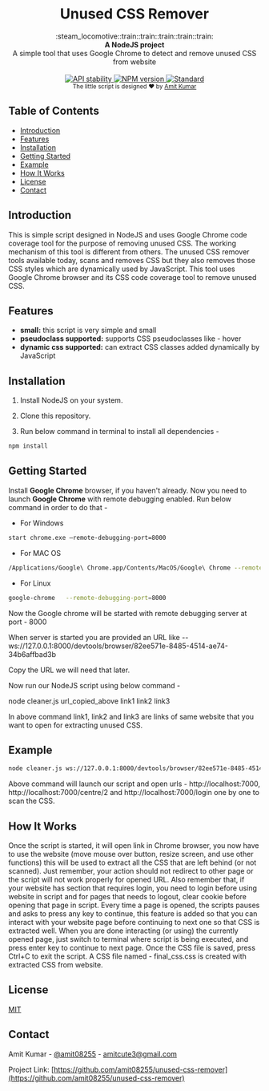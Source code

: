 <h1 align="center">Unused CSS Remover</h1>

<div align="center">
  :steam_locomotive::train::train::train::train::train:
</div>
<div align="center">
  <strong>A NodeJS project</strong>
</div>
<div align="center">
  A simple tool that uses Google Chrome to detect and remove unused CSS from website
</div>

<br />

<div align="center">
  <!-- Stability -->
  <a href="https://nodejs.org/api/documentation.html#documentation_stability_index">
    <img src="https://img.shields.io/badge/stability-experimental-orange.svg?style=flat-square"
      alt="API stability" />
  </a>
  <!-- NPM version -->
  <a href="https://npmjs.org/package/choo">
    <img src="https://img.shields.io/npm/v/choo.svg?style=flat-square"
      alt="NPM version" />
  </a>
  <!-- Standard -->
  <a href="https://standardjs.com">
    <img src="https://img.shields.io/badge/code%20style-standard-brightgreen.svg?style=flat-square"
      alt="Standard" />
  </a>
</div>

<div align="center">
  <sub>The little script is designed ❤︎ by
  <a href="https://twitter.com/amit08255">Amit Kumar</a>
</div>

## Table of Contents
- [Introduction](#introduction)
- [Features](#features)
- [Installation](#installation)
- [Getting Started](#getting-started)
- [Example](#example)
- [How It Works](#how-it-works)
- [License](#licens)
- [Contact](#contact)

## Introduction
This is simple script designed in NodeJS and uses Google Chrome code coverage tool for the purpose of removing unused CSS.
The working mechanism of this tool is different from others. The unused CSS remover tools available today, scans and removes CSS but they also removes those CSS styles which are dynamically used by JavaScript. This tool uses Google Chrome browser and its CSS code coverage tool to remove unused CSS.

## Features
- __small:__ this script is very simple and small
- __pseudoclass supported:__ supports CSS pseudoclasses like - hover
- __dynamic css supported:__ can extract CSS classes added dynamically by JavaScript


## Installation
1. Install NodeJS on your system.

2. Clone this repository.

3. Run below command in terminal to install all dependencies -
```sh
npm install
```

## Getting Started

Install **Google Chrome** browser, if you haven't already.
Now you need to launch **Google Chrome** with remote debugging enabled. Run below command in order to do that -

* For Windows
```sh
start chrome.exe –remote-debugging-port=8000
```

* For MAC OS
```sh
/Applications/Google\ Chrome.app/Contents/MacOS/Google\ Chrome --remote-debugging-port=9222 --no-first-run --no-default-browser-check --user-data-dir=$(mktemp -d -t 'chrome-remote_data_dir')
```

* For Linux
```sh
google-chrome   --remote-debugging-port=8000
```

Now the Google chrome will be started with remote debugging server at port - 8000

When server is started you are provided an URL like --  ws://127.0.0.1:8000/devtools/browser/82ee571e-8485-4514-ae74-34b6affbad3b

Copy the URL we will need that later.


Now run our NodeJS script using below command -

node   cleaner.js   url_copied_above   link1  link2  link3

In above command link1, link2 and link3 are links of same website that you want to open for extracting unused CSS.


## Example
```sh
node cleaner.js ws://127.0.0.1:8000/devtools/browser/82ee571e-8485-4514-ae74-34b6affbad3b http://localhost:7000 http://localhost:7000/centre/2 http://localhost:7000/login
```
Above command will launch our script and open urls - http://localhost:7000, http://localhost:7000/centre/2 and http://localhost:7000/login one by one to scan the CSS.

## How It Works
Once the script is started, it will open link in Chrome browser, you now have to use the website (move mouse over button, resize screen, and use other functions) this will be used to extract all the CSS that are left behind (or not scanned). Just remember, your action should not redirect to other page or the script will not work properly for opened URL. Also remember that, if your website has section that requires login, you need to login before using website in script and for pages that needs to logout, clear cookie before opening that page in script. Every time a page is opened, the scripts pauses and asks to press any key to continue, this feature is added so that you can interact with your website page before continuing to next one so that CSS is extracted well. When you are done interacting (or using) the currently opened page, just switch to terminal where script is being executed, and press enter key to continue to next page.
Once the CSS file is saved, press Ctrl+C to exit the script.
A CSS file named - final_css.css is created with extracted CSS from website.

## License
[MIT](https://tldrlegal.com/license/mit-license)

<!-- CONTACT -->
## Contact

Amit Kumar - [@amit08255](https://twitter.com/amit08255) - amitcute3@gmail.com

Project Link: [https://github.com/amit08255/unused-css-remover](https://github.com/amit08255/unused-css-remover)

